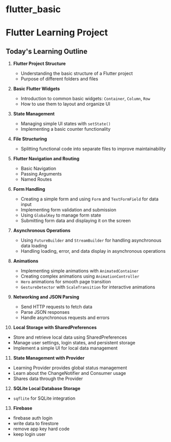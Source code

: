 # flutter_basic

# Flutter Learning Project

## Today's Learning Outline

1. **Flutter Project Structure**
   - Understanding the basic structure of a Flutter project
   - Purpose of different folders and files

2. **Basic Flutter Widgets**
   - Introduction to common basic widgets: `Container`, `Column`, `Row`
   - How to use them to layout and organize UI

3. **State Management**
   - Managing simple UI states with `setState()`
   - Implementing a basic counter functionality

4. **File Structuring**
   - Splitting functional code into separate files to improve maintainability

5. **Flutter Navigation and Routing**
   - Basic Navigation
   - Passing Arguments
   - Named Routes

6. **Form Handling**
   - Creating a simple form and using `Form` and `TextFormField` for data input
   - Implementing form validation and submission
   - Using `GlobalKey` to manage form state
   - Submitting form data and displaying it on the screen

7. **Asynchronous Operations**
   - Using `FutureBuilder` and `StreamBuilder` for handling asynchronous data loading
   - Handling loading, error, and data display in asynchronous operations

8. **Animations**
   - Implementing simple animations with `AnimatedContainer`
   - Creating complex animations using `AnimationController`
   - `Hero` animations for smooth page transition
   - `GestureDetector` with `ScaleTransition` for interactive animations

9. **Networking and JSON Parsing**
   - Send HTTP requests to fetch data
   - Parse JSON responses
   - Handle asynchronous requests and errors

10. **Local Storage with SharedPreferences**
   - Store and retrieve local data using SharedPreferences
   - Manage user settings, login states, and persistent storage
   - Implement a simple UI for local data management   

11. **State Management with Provider**
   - Learning Provider provides global status management
   - Learn about the ChangeNotifier and Consumer usage
   - Shares data through the Provider

12. **SQLite Local Database Storage**
   - `sqflite` for SQLite integration   

13. **Firebase**
   - firebase auth login 
   - write data to firestore
   - remove app key hard code 
   - keep login user